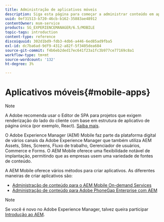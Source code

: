 ```yaml
---
title: Administração de aplicativos móveis
description: Siga esta página para começar a administrar conteúdo em aplicativos móveis.
uuid: 0ef31513-b720-46cb-b162-35883ae48912
contentOwner: msm-service
products: SG_EXPERIENCEMANAGER/6.5/MOBILE
topic-tags: introduction
content-type: reference
discoiquuid: 302d1bd9-fdb3-4db6-a446-6ed85ad9fba5
exl-id: dc7ba6ad-9df9-4312-a82f-5f3405dea684
source-git-commit: f4b6eb2ded17ec641f23a1fc3b977ce77169c8a1
workflow-type: tm+mt
source-wordcount: '132'
ht-degree: 3%

---
```


# Aplicativos móveis{#mobile-apps}

>[!NOTE]
>
>A Adobe recomenda usar o Editor de SPA para projetos que exigem renderização do lado do cliente com base em estrutura de aplicativo de página única (por exemplo, React). [Saiba mais](/help/sites-developing/spa-overview.md).

O Adobe Experience Manager (AEM) Mobile faz parte da plataforma digital de vários canais da Adobe Experience Manager que também utiliza AEM Assets, Sites, Screens, Fluxo de trabalho, Gerenciador de usuários, Commerce e Forms. O AEM Mobile oferece uma flexibilidade notável de implantação, permitindo que as empresas usem uma variedade de fontes de conteúdo.

A AEM Mobile oferece vários métodos para criar aplicativos. As diferentes maneiras de criar aplicativos são:

* [Administração de conteúdo para o AEM Mobile On-demand Services](/help/mobile/aem-mobile.md)
* [Administração de conteúdo para Adobe PhoneGap Enterprise com AEM](/help/mobile/administer-phonegap.md)

>[!NOTE]
>
>Se você é novo no Adobe Experience Manager, talvez queira participar [Introdução ao AEM](/help/sites-deploying/deploy.md).
